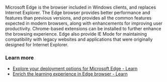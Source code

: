Microsoft Edge is the browser included in Windows clients, and replaces Internet Explorer. The Edge browser provides better performance and features than previous versions, and provides all the common features expected in modern browsers, along with enhancements for improving user productivity. Chrome-based extensions can be installed to further enhance the browsing experience. Edge also provide IE Mode for maintaining compatibility with legacy websites and applications that were originally designed for Internet Explorer.

### Learn more

 -  [Explore your deployment options for Microsoft Edge - Learn](/learn/modules/explore-deployment-options-microsoft-edge/)
 -  [Enrich the learning experience in Edge browser - Learn](/learn/modules/enrich-learning-experience-edge-browser/)

